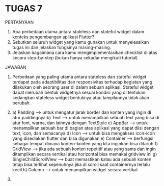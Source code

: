# TUGAS 7 #

PERTANYAAN
1. Apa perbedaan utama antara stateless dan stateful widget dalam konteks pengembangan aplikasi Flutter?
2. Sebutkan seluruh widget yang kamu gunakan untuk menyelesaikan tugas ini dan jelaskan fungsinya masing-masing.
3. Jelaskan bagaimana cara kamu mengimplementasikan checklist di atas secara step-by-step (bukan hanya sekadar mengikuti tutorial)

JAWABAN
1. Perbedaan yang paling utama antara stateless dan stateful widget terdapat pada adaptibilitas dan responsivitas terhadap kegiatan yang dilakukan oleh seorang 
   user di dalam sebuah aplikasi. Stateful widget dapat merubah bentuk widgetnya sesuai kondisi yang di tentukan sedangkan stateless widget bentuknya atau 
   tampilannya tidak akan berubah.

2. a) Padding --> untuk mengatur jarak border dan konten yang ingin di atur paddingnya
   b) Text --> untuk menampilkan sebuah text yang bisa di atur font, warna, dan lainnya dengan TextStyle
   c) AppBar --> untuk menampilkan sebuah bar di bagian atas aplikasi yang dapat diisi dengan text, icon, dan semacanya
   d) Icon --> untuk bisa mengakses icon-icon yang disediakan flutter dan bisa digunakan
   e) Container --> berfungsi sebagai tempat dimana konten-konten yang kita inginkan bisa ditaruh
   f) GridView --> jika ada sebuah konten repetitif atau yang sama dan ingin ditampilkan secara vertikal atau horizontal bisa memakai gridview ini
   g) SingleChildScrollView --> buat memastikan kalau ada sebuah konten tetap bisa terlihat sepenuhnya jika di scroll saat containernya terlalu kecil
   h) Column --> untuk menampilkan widget secara vertikal

3. 